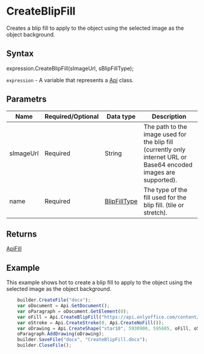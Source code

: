 # CreateBlipFill

Creates a blip fill to apply to the object using the selected image as the object background.

## Syntax

expression.CreateBlipFill(sImageUrl, sBlipFillType);

`expression` - A variable that represents a [Api](../Api.md) class.

## Parametrs

| **Name** | **Required/Optional** | **Data type** | **Description** |
| ------------- | ------------- | ------------- | ------------- |
| sImageUrl | Required | String | The path to the image used for the blip fill (currently only internet URL or Base64 encoded images are supported). |
| name | Required | [BlipFillType](../../../Enumerations/BlipFillType.md) | The type of the fill used for the blip fill. (tile or stretch). |

## Returns

[ApiFill](../../ApiFill/ApiFill.md)

## Example

This example shows hot to create a blip fill to apply to the object using the selected image as the object background.

```javascript
	builder.CreateFile("docx");
	var oDocument = Api.GetDocument();
	var oParagraph = oDocument.GetElement(0);
	var oFill = Api.CreateBlipFill("https://api.onlyoffice.com/content/img/docbuilder/examples/icon_DocumentEditors.png", "tile");
	var oStroke = Api.CreateStroke(0, Api.CreateNoFill());
	var oDrawing = Api.CreateShape("star10", 5930900, 595605, oFill, oStroke);
	oParagraph.AddDrawing(oDrawing);
	builder.SaveFile("docx", "CreateBlipFill.docx");
	builder.CloseFile();
```
